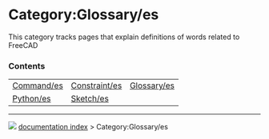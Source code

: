 # Category:Glossary/es
This category tracks pages that explain definitions of words related to FreeCAD

### Contents

|     |     |     |
| --- | --- | --- |
| [Command/es](Command/es.md) | [Constraint/es](Constraint/es.md) | [Glossary/es](Glossary/es.md) |
| [Python/es](Python/es.md) | [Sketch/es](Sketch/es.md) |



---
![](images/Right_arrow.png) [documentation index](../README.md) > Category:Glossary/es
